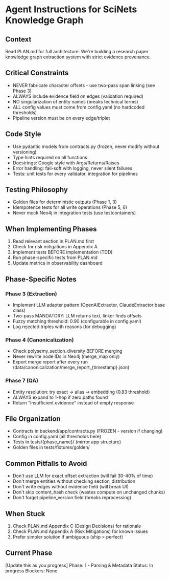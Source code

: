 # Agent Instructions for SciNets Knowledge Graph

## Context
Read PLAN.md for full architecture. We're building a research paper knowledge graph extraction system with strict evidence provenance.

## Critical Constraints
- NEVER fabricate character offsets - use two-pass span linking (see Phase 3)
- ALWAYS include evidence field on edges (validation required)
- NO singularization of entity names (breaks technical terms)
- ALL config values must come from config.yaml (no hardcoded thresholds)
- Pipeline version must be on every edge/triplet

## Code Style
- Use pydantic models from contracts.py (frozen, never modify without versioning)
- Type hints required on all functions
- Docstrings: Google style with Args/Returns/Raises
- Error handling: fail-soft with logging, never silent failures
- Tests: unit tests for every validator, integration for pipelines

## Testing Philosophy
- Golden files for deterministic outputs (Phase 1, 3)
- Idempotence tests for all write operations (Phase 5, 6)
- Never mock Neo4j in integration tests (use testcontainers)

## When Implementing Phases
1. Read relevant section in PLAN.md first
2. Check for risk mitigations in Appendix A
3. Implement tests BEFORE implementation (TDD)
4. Run phase-specific tests from PLAN.md
5. Update metrics in observability dashboard

## Phase-Specific Notes

### Phase 3 (Extraction)
- Implement LLM adapter pattern (OpenAIExtractor, ClaudeExtractor base class)
- Two-pass MANDATORY: LLM returns text, linker finds offsets
- Fuzzy matching threshold: 0.90 (configurable in config.yaml)
- Log rejected triples with reasons (for debugging)

### Phase 4 (Canonicalization)
- Check polysemy_section_diversity BEFORE merging
- Never rewrite node IDs in Neo4j (merge_map only)
- Export merge report after every run (data/canonicalization/merge_report_{timestamp}.json)

### Phase 7 (QA)
- Entity resolution: try exact → alias → embedding (0.83 threshold)
- ALWAYS expand to 1-hop if zero paths found
- Return "Insufficient evidence" instead of empty response

## File Organization
- Contracts in backend/app/contracts.py (FROZEN - version if changing)
- Config in config.yaml (all thresholds here)
- Tests in tests/{phase_name}/ (mirror app structure)
- Golden files in tests/fixtures/golden/

## Common Pitfalls to Avoid
- Don't use LLM for exact offset extraction (will fail 30-40% of time)
- Don't merge entities without checking section_distribution
- Don't write edges without evidence field (will break UI)
- Don't skip content_hash check (wastes compute on unchanged chunks)
- Don't forget pipeline_version field (breaks reprocessing)

## When Stuck
1. Check PLAN.md Appendix C (Design Decisions) for rationale
2. Check PLAN.md Appendix A (Risk Mitigations) for known issues
3. Prefer simpler solution if ambiguous (ship > perfect)

## Current Phase
[Update this as you progress]
Phase: 1 - Parsing & Metadata
Status: In progress
Blockers: None
